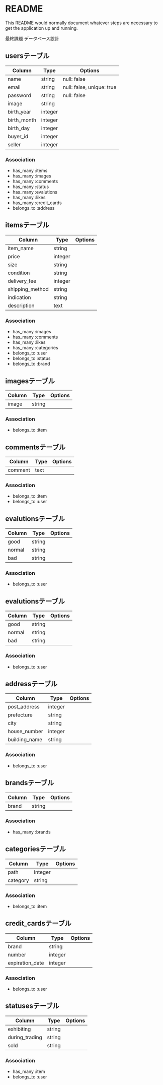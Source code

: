 # README

This README would normally document whatever steps are necessary to get the
application up and running.

最終課題 データベース設計

## usersテーブル

|Column|Type|Options|
|------|----|-------|
|name|string|null: false|
|email|string|null: false, unique: true|
|password|string|null: false|
|image|string|
|birth_year|integer|
|birth_month|integer|
|birth_day|integer|
|buyer_id|integer|
|seller|integer|


### Association
- has_many :items
- has_many :images
- has_many :comments
- has_many :status
- has_many :evalutions
- has_many :likes
- has_many :credit_cards
- belongs_to :address


## itemsテーブル

|Column|Type|Options|
|------|----|-------|
|item_name|string|
|price|integer|
|size|string|
|condition|string|
|delivery_fee|integer|
|shipping_method|string|
|indication|string|
|description|text|


### Association
- has_many :images
- has_many :comments
- has_many :likes
- has_many :categories
- belongs_to :user
- belongs_to :status
- belongs_to :brand

## imagesテーブル

|Column|Type|Options|
|------|----|-------|
|image|string|


### Association
- belongs_to :item

## commentsテーブル

|Column|Type|Options|
|------|----|-------|
|comment|text|


### Association
- belongs_to :item
- belongs_to :user

## evalutionsテーブル

|Column|Type|Options|
|------|----|-------|
|good|string|
|normal|string|
|bad|string|


### Association
- belongs_to :user

## evalutionsテーブル

|Column|Type|Options|
|------|----|-------|
|good|string|
|normal|string|
|bad|string|


### Association
- belongs_to :user

## addressテーブル

|Column|Type|Options|
|------|----|-------|
|post_address|integer|
|prefecture|string|
|city|string|
|house_number|integer|
|building_name|string|


### Association
- belongs_to :user

## brandsテーブル

|Column|Type|Options|
|------|----|-------|
|brand|string|

### Association
- has_many :brands

## categoriesテーブル

|Column|Type|Options|
|------|----|-------|
|path|integer|
|category|string|


### Association
- belongs_to :item

## credit_cardsテーブル

|Column|Type|Options|
|------|----|-------|
|brand|string|
|number|integer|
|expiration_date|integer|


### Association
- belongs_to :user

## statusesテーブル

|Column|Type|Options|
|------|----|-------|
|exhibiting|string|
|during_trading|string|
|sold|string|


### Association
- has_many :item
- belongs_to :user
